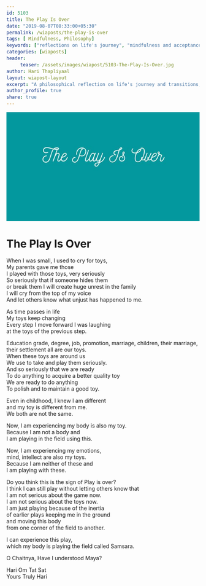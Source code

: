 ```yaml
--- 
id: 5103 
title: The Play Is Over
date: "2019-08-07T08:33:00+05:30"
permalink: /wiaposts/the-play-is-over
tags: [ Mindfulness, Philosophy]    
keywords: ["reflections on life's journey", "mindfulness and acceptance", "philosophical closure to experiences", "end of life's play metaphor", "understanding life's transitions"]  
categories: [wiaposts] 
header:
     teaser: /assets/images/wiapost/5103-The-Play-Is-Over.jpg
author: Hari Thapliyaal 
layout: wiapost-layout
excerpt: "A philosophical reflection on life's journey and transitions, exploring mindfulness and acceptance as the play of life comes to an end."  
author_profile: true 
share: true 
---
```


![The Play Is Over](/assets/images/wiapost/5103-The-Play-Is-Over.jpg)     
   
# The Play Is Over   
    
When I was small, I used to cry for toys,     
My parents gave me those     
I played with those toys, very seriously     
So seriously that if someone hides them     
or break them I will create huge unrest in the family     
I will cry from the top of my voice     
And let others know what unjust has happened to me.    
    
As time passes in life     
My toys keep changing     
Every step I move forward I was laughing     
at the toys of the previous step.    
    
Education grade, degree, job, promotion, marriage, children, their marriage,     
their settlement all are our toys.     
When these toys are around us     
We use to take and play them seriously.     
And so seriously that we are ready     
To do anything to acquire a better quality toy     
We are ready to do anything     
To polish and to maintain a good toy.    
    
Even in childhood, I knew I am different     
and my toy is different from me.     
We both are not the same.    
    
Now, I am experiencing my body is also my toy.     
Because I am not a body and     
I am playing in the field using this.    
    
Now, I am experiencing my emotions,     
mind, intellect are also my toys.     
Because I am neither of these and     
I am playing with these.    
    
Do you think this is the sign of Play is over?     
I think I can still play without letting others know that     
I am not serious about the game now.     
I am not serious about the toys now.     
I am just playing because of the inertia     
of earlier plays keeping me in the ground     
and moving this body     
from one corner of the field to another.    
    
I can experience this play,     
which my body is playing the field called Samsara.    
    
O Chaitnya, Have I understood Maya?    
    
Hari Om Tat Sat     
Yours Truly Hari    
